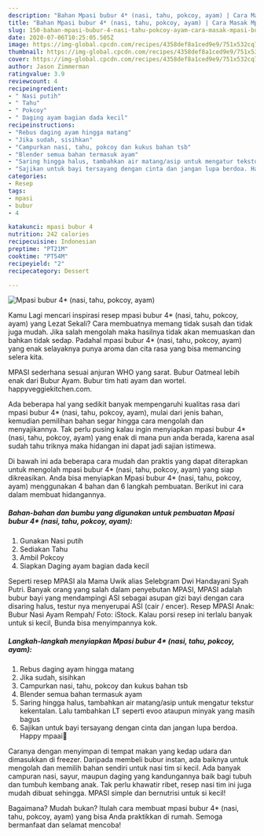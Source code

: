 ```yaml
---
description: "Bahan Mpasi bubur 4* (nasi, tahu, pokcoy, ayam) | Cara Masak Mpasi bubur 4* (nasi, tahu, pokcoy, ayam) Yang Menggugah Selera"
title: "Bahan Mpasi bubur 4* (nasi, tahu, pokcoy, ayam) | Cara Masak Mpasi bubur 4* (nasi, tahu, pokcoy, ayam) Yang Menggugah Selera"
slug: 150-bahan-mpasi-bubur-4-nasi-tahu-pokcoy-ayam-cara-masak-mpasi-bubur-4-nasi-tahu-pokcoy-ayam-yang-menggugah-selera
date: 2020-07-06T10:25:05.505Z
image: https://img-global.cpcdn.com/recipes/4358def8a1ced9e9/751x532cq70/mpasi-bubur-4-nasi-tahu-pokcoy-ayam-foto-resep-utama.jpg
thumbnail: https://img-global.cpcdn.com/recipes/4358def8a1ced9e9/751x532cq70/mpasi-bubur-4-nasi-tahu-pokcoy-ayam-foto-resep-utama.jpg
cover: https://img-global.cpcdn.com/recipes/4358def8a1ced9e9/751x532cq70/mpasi-bubur-4-nasi-tahu-pokcoy-ayam-foto-resep-utama.jpg
author: Jason Zimmerman
ratingvalue: 3.9
reviewcount: 4
recipeingredient:
- " Nasi putih"
- " Tahu"
- " Pokcoy"
- " Daging ayam bagian dada kecil"
recipeinstructions:
- "Rebus daging ayam hingga matang"
- "Jika sudah, sisihkan"
- "Campurkan nasi, tahu, pokcoy dan kukus bahan tsb"
- "Blender semua bahan termasuk ayam"
- "Saring hingga halus, tambahkan air matang/asip untuk mengatur tekstur kekentalan. Lalu tambahkan LT seperti evoo ataupun minyak yang masih bagus"
- "Sajikan untuk bayi tersayang dengan cinta dan jangan lupa berdoa. Happy mpaai💙"
categories:
- Resep
tags:
- mpasi
- bubur
- 4

katakunci: mpasi bubur 4 
nutrition: 242 calories
recipecuisine: Indonesian
preptime: "PT21M"
cooktime: "PT54M"
recipeyield: "2"
recipecategory: Dessert

---
```



![Mpasi bubur 4* (nasi, tahu, pokcoy, ayam)](https://img-global.cpcdn.com/recipes/4358def8a1ced9e9/751x532cq70/mpasi-bubur-4-nasi-tahu-pokcoy-ayam-foto-resep-utama.jpg)

Kamu Lagi mencari inspirasi resep mpasi bubur 4* (nasi, tahu, pokcoy, ayam) yang Lezat Sekali? Cara membuatnya memang tidak susah dan tidak juga mudah. Jika salah mengolah maka hasilnya tidak akan memuaskan dan bahkan tidak sedap. Padahal mpasi bubur 4* (nasi, tahu, pokcoy, ayam) yang enak selayaknya punya aroma dan cita rasa yang bisa memancing selera kita.

MPASI sederhana sesuai anjuran WHO yang sarat. Bubur Oatmeal lebih enak dari Bubur Ayam. Bubur tim hati ayam dan wortel. happyveggiekitchen.com.

Ada beberapa hal yang sedikit banyak mempengaruhi kualitas rasa dari mpasi bubur 4* (nasi, tahu, pokcoy, ayam), mulai dari jenis bahan, kemudian pemilihan bahan segar hingga cara mengolah dan menyajikannya. Tak perlu pusing kalau ingin menyiapkan mpasi bubur 4* (nasi, tahu, pokcoy, ayam) yang enak di mana pun anda berada, karena asal sudah tahu triknya maka hidangan ini dapat jadi sajian istimewa.


Di bawah ini ada beberapa cara mudah dan praktis yang dapat diterapkan untuk mengolah mpasi bubur 4* (nasi, tahu, pokcoy, ayam) yang siap dikreasikan. Anda bisa menyiapkan Mpasi bubur 4* (nasi, tahu, pokcoy, ayam) menggunakan 4 bahan dan 6 langkah pembuatan. Berikut ini cara dalam membuat hidangannya.

<!--inarticleads1-->

##### Bahan-bahan dan bumbu yang digunakan untuk pembuatan Mpasi bubur 4* (nasi, tahu, pokcoy, ayam):

1. Gunakan  Nasi putih
1. Sediakan  Tahu
1. Ambil  Pokcoy
1. Siapkan  Daging ayam bagian dada kecil


Seperti resep MPASI ala Mama Uwik alias Selebgram Dwi Handayani Syah Putri. Banyak orang yang salah dalam penyebutan MPASI, MPASI adalah bubur bayi yang mendampingi ASI sebagai asupan gizi bayi dengan cara disaring halus, testur nya menyerupai ASI (cair / encer). Resep MPASI Anak: Bubur Nasi Ayam Rempah/ Foto: iStock. Kalau porsi resep ini terlalu banyak untuk si kecil, Bunda bisa menyimpannya kok. 

<!--inarticleads2-->

##### Langkah-langkah menyiapkan Mpasi bubur 4* (nasi, tahu, pokcoy, ayam):

1. Rebus daging ayam hingga matang
1. Jika sudah, sisihkan
1. Campurkan nasi, tahu, pokcoy dan kukus bahan tsb
1. Blender semua bahan termasuk ayam
1. Saring hingga halus, tambahkan air matang/asip untuk mengatur tekstur kekentalan. Lalu tambahkan LT seperti evoo ataupun minyak yang masih bagus
1. Sajikan untuk bayi tersayang dengan cinta dan jangan lupa berdoa. Happy mpaai💙


Caranya dengan menyimpan di tempat makan yang kedap udara dan dimasukkan di freezer. Daripada membeli bubur instan, ada baiknya untuk mengolah dan memilih bahan sendiri untuk nasi tim si kecil. Ada banyak campuran nasi, sayur, maupun daging yang kandungannya baik bagi tubuh dan tumbuh kembang anak. Tak perlu khawatir ribet, resep nasi tim ini juga mudah dibuat sehingga. MPASI simple dan bernutrisi untuk si kecil! 

Bagaimana? Mudah bukan? Itulah cara membuat mpasi bubur 4* (nasi, tahu, pokcoy, ayam) yang bisa Anda praktikkan di rumah. Semoga bermanfaat dan selamat mencoba!
